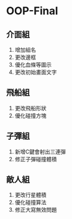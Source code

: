 # OOP-Final

## 介面組
1.    增加組名
2.    更改邊框
3.    優化血條等圖示
4.    更改初始畫面文字

## 飛船組
1.    更改飛船形狀
2.    優化碰撞方塊

## 子彈組
1.    新增C鍵會射出三連彈
2.    修正子彈碰撞體積

## 敵人組
1.    更改行星體積
2.    優化碰撞算法
3.    修正大寫無效問題

